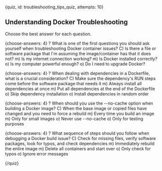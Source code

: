 {quiz, id: troubleshooting_tips_quiz, attempts: 10}

## Understanding Docker Troubleshooting

Choose the best answer for each question.

{choose-answers: 4}
? What is one of the first questions you should ask yourself when troubleshooting Docker container issues?
C) Is there a file or software package that I'm assuming the image/container has that it does not?
m) Is my internet connection working?
m) Is Docker installed correctly?
o) Is my computer powerful enough?
o) Do I need to upgrade Docker?

{choose-answers: 4}
? When dealing with dependencies in a Dockerfile, what is a crucial consideration?
C) Make sure the dependency's RUN steps come before the software package that needs it
m) Always install all dependencies at once
m) Put all dependencies at the end of the Dockerfile
o) Skip dependency installation
o) Install dependencies in random order

{choose-answers: 4}
? When should you use the --no-cache option when building a Docker image?
C) When the base image or copied files have changed and you need to force a rebuild
m) Every time you build an image
m) Only for small images
o) Never use --no-cache
o) Only for testing purposes

{choose-answers: 4}
? What sequence of steps should you follow when debugging a Docker build issue?
C) Check for missing files, verify software packages, look for typos, and check dependencies
m) Immediately rebuild the entire image
m) Delete all containers and start over
o) Only check for typos
o) Ignore error messages

{/quiz}
